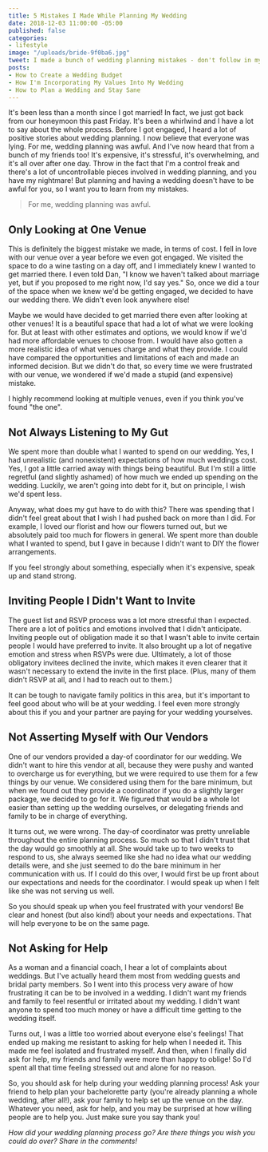 ```yaml
---
title: 5 Mistakes I Made While Planning My Wedding
date: 2018-12-03 11:00:00 -05:00
published: false
categories:
- lifestyle
image: "/uploads/bride-9f0ba6.jpg"
tweet: I made a bunch of wedding planning mistakes - don't follow in my footsteps!
posts:
- How to Create a Wedding Budget
- How I'm Incorporating My Values Into My Wedding
- How to Plan a Wedding and Stay Sane
---
```


It's been less than a month since I got married! In fact, we just got back from our honeymoon this past Friday. It's been a whirlwind and I have a lot to say about the whole process. Before I got engaged, I heard a lot of positive stories about wedding planning. I now believe that everyone was lying. For me, wedding planning was awful. And I've now heard that from a bunch of my friends too! It's expensive, it's stressful, it's overwhelming, and it's all over after one day. Throw in the fact that I'm a control freak and there's a lot of uncontrollable pieces involved in wedding planning, and you have my nightmare! But planning and having a wedding doesn't have to be awful for you, so I want you to learn from my mistakes.

> For me, wedding planning was awful.

## Only Looking at One Venue

This is definitely the biggest mistake we made, in terms of cost. I fell in love with our venue over a year before we even got engaged. We visited the space to do a wine tasting on a day off, and I immediately knew I wanted to get married there. I even told Dan, "I know we haven't talked about marriage yet, but if you proposed to me right now, I'd say yes." So, once we did a tour of the space when we knew we'd be getting engaged, we decided to have our wedding there. We didn't even look anywhere else!

Maybe we would have decided to get married there even after looking at other venues! It is a beautiful space that had a lot of what we were looking for. But at least with other estimates and options, we would know if we'd had more affordable venues to choose from. I would have also gotten a more realistic idea of what venues charge and what they provide. I could have compared the opportunities and limitations of each and made an informed decision. But we didn't do that, so every time we were frustrated with our venue, we wondered if we'd made a stupid (and expensive) mistake.

I highly recommend looking at multiple venues, even if you think you've found "the one".

## Not Always Listening to My Gut

We spent more than double what I wanted to spend on our wedding. Yes, I had unrealistic (and nonexistent) expectations of how much weddings cost. Yes, I got a little carried away with things being beautiful. But I'm still a little regretful (and slightly ashamed) of how much we ended up spending on the wedding. Luckily, we aren't going into debt for it, but on principle, I wish we'd spent less.

Anyway, what does my gut have to do with this? There was spending that I didn't feel great about that I wish I had pushed back on more than I did. For example, I loved our florist and how our flowers turned out, but we absolutely paid too much for flowers in general. We spent more than double what I wanted to spend, but I gave in because I didn't want to DIY the flower arrangements.

If you feel strongly about something, especially when it's expensive, speak up and stand strong.

## Inviting People I Didn't Want to Invite

The guest list and RSVP process was a lot more stressful than I expected. There are a lot of politics and emotions involved that I didn't anticipate. Inviting people out of obligation made it so that I wasn't able to invite certain people I would have preferred to invite. It also brought up a lot of negative emotion and stress when RSVPs were due. Ultimately, a lot of those obligatory invitees declined the invite, which makes it even clearer that it wasn't necessary to extend the invite in the first place. (Plus, many of them didn't RSVP at all, and I had to reach out to them.)

It can be tough to navigate family politics in this area, but it's important to feel good about who will be at your wedding. I feel even more strongly about this if you and your partner are paying for your wedding yourselves.

## Not Asserting Myself with Our Vendors

One of our vendors provided a day-of coordinator for our wedding. We didn't want to hire this vendor at all, because they were pushy and wanted to overcharge us for everything, but we were required to use them for a few things by our venue. We considered using them for the bare minimum, but when we found out they provide a coordinator if you do a slightly larger package, we decided to go for it. We figured that would be a whole lot easier than setting up the wedding ourselves, or delegating friends and family to be in charge of everything.

It turns out, we were wrong. The day-of coordinator was pretty unreliable throughout the entire planning process. So much so that I didn't trust that the day would go smoothly at all. She would take up to two weeks to respond to us, she always seemed like she had no idea what our wedding details were, and she just seemed to do the bare minimum in her communication with us. If I could do this over, I would first be up front about our expectations and needs for the coordinator. I would speak up when I felt like she was not serving us well.

So you should speak up when you feel frustrated with your vendors! Be clear and honest (but also kind!) about your needs and expectations. That will help everyone to be on the same page.

## Not Asking for Help

As a woman and a financial coach, I hear a lot of complaints about weddings. But I've actually heard them most from wedding guests and bridal party members. So I went into this process very aware of how frustrating it can be to be involved in a wedding. I didn't want my friends and family to feel resentful or irritated about my wedding. I didn't want anyone to spend too much money or have a difficult time getting to the wedding itself.

Turns out, I was a little too worried about everyone else's feelings! That ended up making me resistant to asking for help when I needed it. This made me feel isolated and frustrated myself. And then, when I finally did ask for help, my friends and family were more than happy to oblige! So I'd spent all that time feeling stressed out and alone for no reason.

So, you should ask for help during your wedding planning process! Ask your friend to help plan your bachelorette party (you're already planning a whole wedding, after all!), ask your family to help set up the venue on the day. Whatever you need, ask for help, and you may be surprised at how willing people are to help you. Just make sure you say thank you!

*How did your wedding planning process go? Are there things you wish you could do over? Share in the comments!*